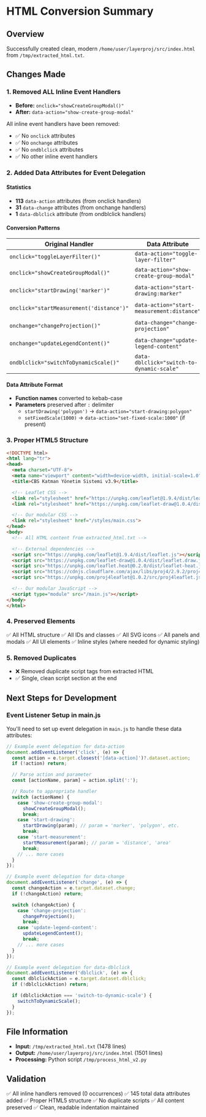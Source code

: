# HTML Conversion Summary

## Overview
Successfully created clean, modern `/home/user/layerproj/src/index.html` from `/tmp/extracted_html.txt`.

## Changes Made

### 1. Removed ALL Inline Event Handlers
- **Before:** `onclick="showCreateGroupModal()"`
- **After:** `data-action="show-create-group-modal"`

All inline event handlers have been removed:
- ✅ No `onclick` attributes
- ✅ No `onchange` attributes
- ✅ No `ondblclick` attributes
- ✅ No other inline event handlers

### 2. Added Data Attributes for Event Delegation

#### Statistics
- **113** `data-action` attributes (from onclick handlers)
- **31** `data-change` attributes (from onchange handlers)
- **1** `data-dblclick` attribute (from ondblclick handlers)

#### Conversion Patterns

| Original Handler | Data Attribute | Example |
|-----------------|----------------|---------|
| `onclick="toggleLayerFilter()"` | `data-action="toggle-layer-filter"` | Filter button |
| `onclick="showCreateGroupModal()"` | `data-action="show-create-group-modal"` | Create group button |
| `onclick="startDrawing('marker')"` | `data-action="start-drawing:marker"` | Point drawing tool |
| `onclick="startMeasurement('distance')"` | `data-action="start-measurement:distance"` | Distance measurement |
| `onchange="changeProjection()"` | `data-change="change-projection"` | Projection selector |
| `onchange="updateLegendContent()"` | `data-change="update-legend-content"` | Legend checkboxes |
| `ondblclick="switchToDynamicScale()"` | `data-dblclick="switch-to-dynamic-scale"` | Scale text |

#### Data Attribute Format
- **Function names** converted to kebab-case
- **Parameters** preserved after `:` delimiter
  - `startDrawing('polygon')` → `data-action="start-drawing:polygon"`
  - `setFixedScale(1000)` → `data-action="set-fixed-scale:1000"` (if present)

### 3. Proper HTML5 Structure

```html
<!DOCTYPE html>
<html lang="tr">
<head>
  <meta charset="UTF-8">
  <meta name="viewport" content="width=device-width, initial-scale=1.0">
  <title>CBS Katman Yönetim Sistemi v3.9</title>

  <!-- Leaflet CSS -->
  <link rel="stylesheet" href="https://unpkg.com/leaflet@1.9.4/dist/leaflet.css" />
  <link rel="stylesheet" href="https://unpkg.com/leaflet-draw@1.0.4/dist/leaflet.draw.css" />

  <!-- Our modular CSS -->
  <link rel="stylesheet" href="/styles/main.css">
</head>
<body>
  <!-- All HTML content from extracted_html.txt -->

  <!-- External dependencies -->
  <script src="https://unpkg.com/leaflet@1.9.4/dist/leaflet.js"></script>
  <script src="https://unpkg.com/leaflet-draw@1.0.4/dist/leaflet.draw.js"></script>
  <script src="https://unpkg.com/leaflet.heat@0.2.0/dist/leaflet-heat.js"></script>
  <script src="https://cdnjs.cloudflare.com/ajax/libs/proj4/2.9.2/proj4.js"></script>
  <script src="https://unpkg.com/proj4leaflet@1.0.2/src/proj4leaflet.js"></script>

  <!-- Our modular JavaScript -->
  <script type="module" src="/main.js"></script>
</body>
</html>
```

### 4. Preserved Elements
✅ All HTML structure
✅ All IDs and classes
✅ All SVG icons
✅ All panels and modals
✅ All UI elements
✅ Inline styles (where needed for dynamic styling)

### 5. Removed Duplicates
- ❌ Removed duplicate script tags from extracted HTML
- ✅ Single, clean script section at the end

## Next Steps for Development

### Event Listener Setup in main.js

You'll need to set up event delegation in `main.js` to handle these data attributes:

```javascript
// Example event delegation for data-action
document.addEventListener('click', (e) => {
  const action = e.target.closest('[data-action]')?.dataset.action;
  if (!action) return;

  // Parse action and parameter
  const [actionName, param] = action.split(':');

  // Route to appropriate handler
  switch (actionName) {
    case 'show-create-group-modal':
      showCreateGroupModal();
      break;
    case 'start-drawing':
      startDrawing(param); // param = 'marker', 'polygon', etc.
      break;
    case 'start-measurement':
      startMeasurement(param); // param = 'distance', 'area'
      break;
    // ... more cases
  }
});

// Example event delegation for data-change
document.addEventListener('change', (e) => {
  const changeAction = e.target.dataset.change;
  if (!changeAction) return;

  switch (changeAction) {
    case 'change-projection':
      changeProjection();
      break;
    case 'update-legend-content':
      updateLegendContent();
      break;
    // ... more cases
  }
});

// Example event delegation for data-dblclick
document.addEventListener('dblclick', (e) => {
  const dblclickAction = e.target.dataset.dblclick;
  if (!dblclickAction) return;

  if (dblclickAction === 'switch-to-dynamic-scale') {
    switchToDynamicScale();
  }
});
```

## File Information
- **Input:** `/tmp/extracted_html.txt` (1478 lines)
- **Output:** `/home/user/layerproj/src/index.html` (1501 lines)
- **Processing:** Python script `/tmp/process_html_v2.py`

## Validation
✅ All inline handlers removed (0 occurrences)
✅ 145 total data attributes added
✅ Proper HTML5 structure
✅ No duplicate scripts
✅ All content preserved
✅ Clean, readable indentation maintained
